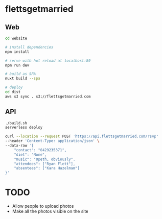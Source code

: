 # flettsgetmarried

## Web

```bash
cd website

# install dependencies
npm install

# serve with hot reload at localhost:80
npm run dev

# build as SPA
nuxt build --spa

# deploy
cd dist
aws s3 sync . s3://flettsgetmarried.com
```

## API

```bash
./build.sh
serverless deploy

curl --location --request POST 'https://api.flettsgetmarried.com/rsvp' \
--header 'Content-Type: application/json' \
--data-raw '{
    "contact": "0429235371",
    "diet": "None",
    "music": "Opeth, obviously",
    "attendees": ["Ryan Flett"],
    "absentees": ["Kara Hazelman"]
}'
```

# TODO

- Allow people to upload photos
- Make all the photos visible on the site

